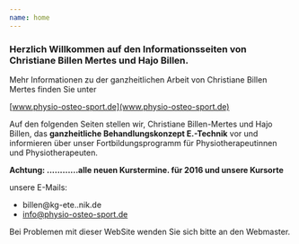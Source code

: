 ```yaml
---
name: home
---
```

### Herzlich Willkommen auf den Informationsseiten von Christiane Billen Mertes und Hajo Billen. 

Mehr Informationen zu der ganzheitlichen Arbeit von Christiane Billen Mertes finden Sie unter

[www.physio-osteo-sport.de](www.physio-osteo-sport.de)

Auf den folgenden Seiten stellen wir, Christiane Billen-Mertes und Hajo Billen,
das **ganzheitliche Behandlungskonzept E.-Technik** vor und informieren über unser Fortbildungsprogramm für Physiotherapeutinnen und Physiotherapeuten.

**Achtung: ............alle neuen  Kurstermine. für 2016 und  unsere  Kursorte**

unsere E-Mails:
* billen@kg-ete..nik.de
* info@physio-osteo-sport.de 

Bei Problemen mit dieser WebSite wenden Sie sich bitte an den Webmaster.
 
